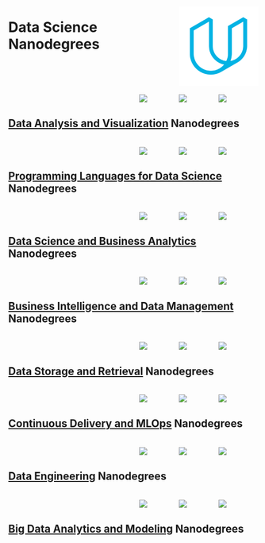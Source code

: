 <a href="https://udacity.com/"><img align="right" width="160" src="/logos/udacity.png"></img></a>

# Data Science Nanodegrees

<br><br>

<br>
<a href="/udacity-nanodegrees/data-science/data-analysis-and-visualization.md"><img align="right" width="80" src="https://github.com/cs-MohamedAyman/cs-MohamedAyman/blob/master/repos-logos/data-analytics.png"></img></a>
<a href="/udacity-nanodegrees/data-science/data-analysis-and-visualization.md"><img align="right" width="80" src="https://github.com/cs-MohamedAyman/cs-MohamedAyman/blob/master/repos-logos/data-visualization.png"></img></a>
<a href="/udacity-nanodegrees/data-science/data-analysis-and-visualization.md"><img align="right" width="80" src="https://github.com/cs-MohamedAyman/cs-MohamedAyman/blob/master/repos-logos/data-analysis.png"></img></a>
<br>

## [Data Analysis and Visualization](/udacity-nanodegrees/data-science/data-analysis-and-visualization.md) Nanodegrees

<br>
<a href="/udacity-nanodegrees/data-science/programming-languages-for-data-science.md"><img align="right" width="80" src="https://github.com/cs-MohamedAyman/cs-MohamedAyman/blob/master/repos-logos/julia.png"></img></a>
<a href="/udacity-nanodegrees/data-science/programming-languages-for-data-science.md"><img align="right" width="80" src="https://github.com/cs-MohamedAyman/cs-MohamedAyman/blob/master/repos-logos/scala.png"></img></a>
<a href="/udacity-nanodegrees/data-science/programming-languages-for-data-science.md"><img align="right" width="80" src="https://github.com/cs-MohamedAyman/cs-MohamedAyman/blob/master/repos-logos/r.png"></img></a>
<br>

## [Programming Languages for Data Science](/udacity-nanodegrees/data-science/programming-languages-for-data-science.md) Nanodegrees

<br>
<a href="/udacity-nanodegrees/data-science/data-science-and-business-analytics.md"><img align="right" width="80" src="https://github.com/cs-MohamedAyman/cs-MohamedAyman/blob/master/repos-logos/business-analytics.png"></img></a>
<a href="/udacity-nanodegrees/data-science/data-science-and-business-analytics.md"><img align="right" width="80" src="https://github.com/cs-MohamedAyman/cs-MohamedAyman/blob/master/repos-logos/computer-modeling.png"></img></a>
<a href="/udacity-nanodegrees/data-science/data-science-and-business-analytics.md"><img align="right" width="80" src="https://github.com/cs-MohamedAyman/cs-MohamedAyman/blob/master/repos-logos/data-science.png"></img></a>
<br>

## [Data Science and Business Analytics](/udacity-nanodegrees/data-science/data-science-and-business-analytics.md) Nanodegrees

<br>
<a href="/udacity-nanodegrees/data-science/business-intelligence-and-data-management.md"><img align="right" width="80" src="https://github.com/cs-MohamedAyman/cs-MohamedAyman/blob/master/repos-logos/business-intelligence.png"></img></a>
<a href="/udacity-nanodegrees/data-science/business-intelligence-and-data-management.md"><img align="right" width="80" src="https://github.com/cs-MohamedAyman/cs-MohamedAyman/blob/master/repos-logos/data-management.png"></img></a>
<a href="/udacity-nanodegrees/data-science/business-intelligence-and-data-management.md"><img align="right" width="80" src="https://github.com/cs-MohamedAyman/cs-MohamedAyman/blob/master/repos-logos/data-modeling.png"></img></a>
<br>

## [Business Intelligence and Data Management](/udacity-nanodegrees/data-science/business-intelligence-and-data-management.md) Nanodegrees

<br>
<a href="/udacity-nanodegrees/data-science/data-storage-and-retrieval.md"><img align="right" width="80" src="https://github.com/cs-MohamedAyman/cs-MohamedAyman/blob/master/repos-logos/distributed-database.png"></img></a>
<a href="/udacity-nanodegrees/data-science/data-storage-and-retrieval.md"><img align="right" width="80" src="https://github.com/cs-MohamedAyman/cs-MohamedAyman/blob/master/repos-logos/data-storage.png"></img></a>
<a href="/udacity-nanodegrees/data-science/data-storage-and-retrieval.md"><img align="right" width="80" src="https://github.com/cs-MohamedAyman/cs-MohamedAyman/blob/master/repos-logos/file-organization.png"></img></a>
<br>

## [Data Storage and Retrieval](/udacity-nanodegrees/data-science/data-storage-and-retrieval.md) Nanodegrees

<br>
<a href="/udacity-nanodegrees/data-science/continuous-delivery-and-mlops.md"><img align="right" width="80" src="https://github.com/cs-MohamedAyman/cs-MohamedAyman/blob/master/repos-logos/cloud-computing.png"></img></a>
<a href="/udacity-nanodegrees/data-science/continuous-delivery-and-mlops.md"><img align="right" width="80" src="https://github.com/cs-MohamedAyman/cs-MohamedAyman/blob/master/repos-logos/mlops.png"></img></a>
<a href="/udacity-nanodegrees/data-science/continuous-delivery-and-mlops.md"><img align="right" width="80" src="https://github.com/cs-MohamedAyman/cs-MohamedAyman/blob/master/repos-logos/systems-development-methodologies.png"></img></a>
<br>

## [Continuous Delivery and MLOps](/udacity-nanodegrees/data-science/continuous-delivery-and-mlops.md) Nanodegrees

<br>
<a href="/udacity-nanodegrees/data-science/data-engineering.md"><img align="right" width="80" src="https://github.com/cs-MohamedAyman/cs-MohamedAyman/blob/master/repos-logos/cloud-database.png"></img></a>
<a href="/udacity-nanodegrees/data-science/data-engineering.md"><img align="right" width="80" src="https://github.com/cs-MohamedAyman/cs-MohamedAyman/blob/master/repos-logos/data-governance.png"></img></a>
<a href="/udacity-nanodegrees/data-science/data-engineering.md"><img align="right" width="80" src="https://github.com/cs-MohamedAyman/cs-MohamedAyman/blob/master/repos-logos/data-engineering.png"></img></a>
<br>

## [Data Engineering](/udacity-nanodegrees/data-science/data-engineering.md) Nanodegrees

<br>
<a href="/udacity-nanodegrees/data-science/big-data-analytics-and-modeling.md"><img align="right" width="80" src="https://github.com/cs-MohamedAyman/cs-MohamedAyman/blob/master/repos-logos/database-systems.png"></img></a>
<a href="/udacity-nanodegrees/data-science/big-data-analytics-and-modeling.md"><img align="right" width="80" src="https://github.com/cs-MohamedAyman/cs-MohamedAyman/blob/master/repos-logos/big-data-modeling.png"></img></a>
<a href="/udacity-nanodegrees/data-science/big-data-analytics-and-modeling.md"><img align="right" width="80" src="https://github.com/cs-MohamedAyman/cs-MohamedAyman/blob/master/repos-logos/big-data-analytics.png"></img></a>
<br>

## [Big Data Analytics and Modeling](/udacity-nanodegrees/data-science/big-data-analytics-and-modeling.md) Nanodegrees
